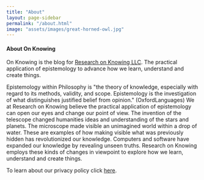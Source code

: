 ```yaml
---
title: "About"
layout: page-sidebar
permalink: "/about.html"
image: "assets/images/great-horned-owl.jpg"
---
```


#### About On Knowing

On Knowing is the blog for [Research on Knowing LLC](https://www.researchonknowing.com/). The practical application of epistemology to advance how we learn, understand and create things.

Epistemology within Philosophy is "the theory of knowledge, especially with regard to its methods, validity, and scope. Epistemology is the investigation of what distinguishes justified belief from opinion." (OxfordLanguages) We at Research on Knowing believe the practical application of epistemology can open our eyes and change our point of view. The invention of the telescope changed humanities ideas and understanding of the stars and planets. The microscope made visible an unimagined world within a drop of water. These are examples of how making visible what was previously hidden has revolutionized our knowledge. Computers and software have expanded our knowledge by revealing unseen truths. Research on Knowing employs these kinds of changes in viewpoint to explore how we learn, understand and create things.

To learn about our privacy policy click [here](/privacy-policy.html).